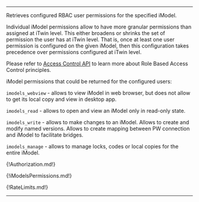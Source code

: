 ---

Retrieves configured RBAC user permissions for the specified iModel.

Individual iModel permissions allow to have more granular permissions than assigned at iTwin level. This either broadens or shrinks the set of permission the user has at iTwin level. That is, once at least one user permission is configured on the given iModel, then this configuration takes precedence over permissions configured at iTwin level.

Please refer to [Access Control API](https://developer.bentley.com/apis/access-control-v2/overview/) to learn more about Role Based Access Control principles.

iModel permissions that could be returned for the configured users:

`imodels_webview` - allows to view iModel in web browser, but does not allow to get its local copy and view in desktop app.

`imodels_read` - allows to open and view an iModel only in read-only state.

`imodels_write` - allows to make changes to an iModel. Allows to create and modify named versions. Allows to create mapping between PW connection and iModel to facilitate bridges.

`imodels_manage` - allows to manage locks, codes or local copies for the entire iModel.

{!Authorization.md!}

{!iModelsPermissions.md!}

{!RateLimits.md!}

---